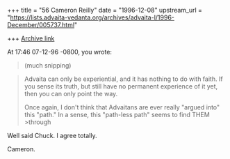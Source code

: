 +++
title = "56 Cameron Reilly"
date = "1996-12-08"
upstream_url = "https://lists.advaita-vedanta.org/archives/advaita-l/1996-December/005737.html"

+++
[Archive link](https://lists.advaita-vedanta.org/archives/advaita-l/1996-December/005737.html)

At 17:46 07-12-96 -0800, you wrote:

>(much snipping)

>Advaita can only be experiential, and it has nothing to do with faith.
>If you sense its truth, but still have no permanent experience of it yet,
>then  you can only point the way.
>
>Once again, I don't think that Advaitans are ever really "argued into"
>this "path."  In a sense, this "path-less path" seems to find THEM >through

Well said Chuck. I agree totally.

Cameron.

